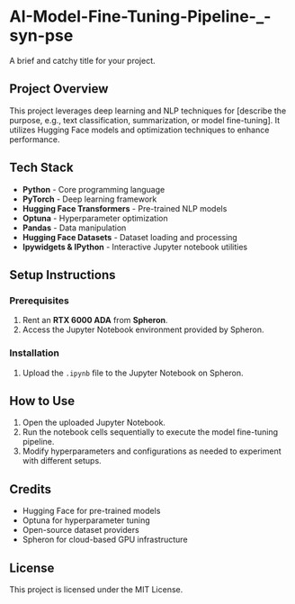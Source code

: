 # AI-Model-Fine-Tuning-Pipeline-_-syn-pse
A brief and catchy title for your project.

## Project Overview
This project leverages deep learning and NLP techniques for [describe the purpose, e.g., text classification, summarization, or model fine-tuning]. It utilizes Hugging Face models and optimization techniques to enhance performance.

## Tech Stack
- **Python** - Core programming language
- **PyTorch** - Deep learning framework
- **Hugging Face Transformers** - Pre-trained NLP models
- **Optuna** - Hyperparameter optimization
- **Pandas** - Data manipulation
- **Hugging Face Datasets** - Dataset loading and processing
- **Ipywidgets & IPython** - Interactive Jupyter notebook utilities

## Setup Instructions
### Prerequisites
1. Rent an **RTX 6000 ADA** from **Spheron**.
2. Access the Jupyter Notebook environment provided by Spheron.

### Installation
1. Upload the `.ipynb` file to the Jupyter Notebook on Spheron.

## How to Use
1. Open the uploaded Jupyter Notebook.
2. Run the notebook cells sequentially to execute the model fine-tuning pipeline.
3. Modify hyperparameters and configurations as needed to experiment with different setups.

## Credits
- Hugging Face for pre-trained models
- Optuna for hyperparameter tuning
- Open-source dataset providers
- Spheron for cloud-based GPU infrastructure

## License
This project is licensed under the MIT License.


